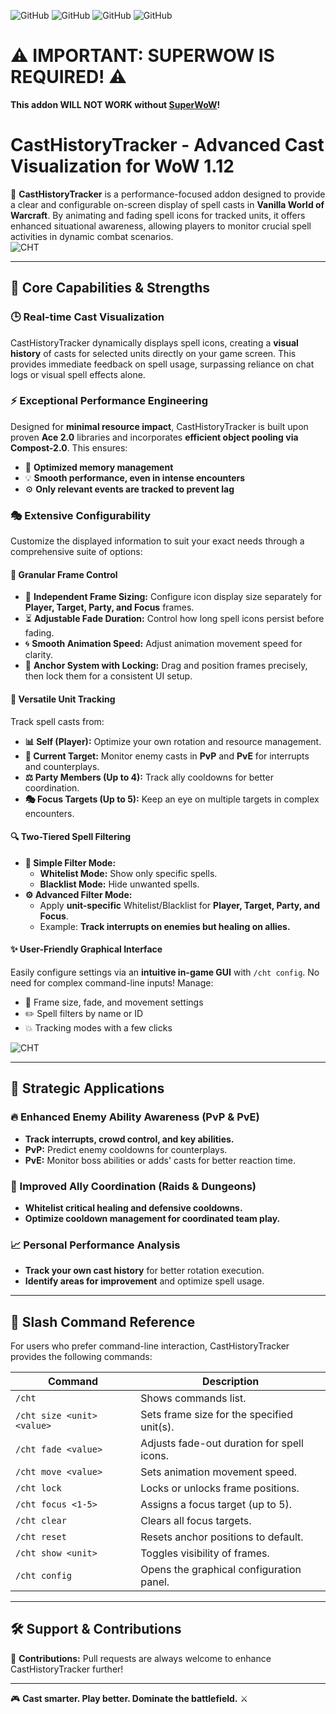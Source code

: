 ![GitHub](https://img.shields.io/badge/Version-1.0-blue)
![GitHub](https://img.shields.io/badge/License-MIT-green)
![GitHub](https://img.shields.io/badge/Requires-SuperWoW-red)
![GitHub](https://img.shields.io/badge/Game-World%20of%20Warcraft-orange)

# ⚠️ **IMPORTANT: SUPERWOW IS REQUIRED!** ⚠️  
**This addon WILL NOT WORK without [SuperWoW](https://github.com/balakethelock/SuperWoW/releases)!**  

# CastHistoryTracker - Advanced Cast Visualization for WoW 1.12

🎯 **CastHistoryTracker** is a performance-focused addon designed to provide a clear and configurable on-screen display of spell casts in **Vanilla World of Warcraft**. By animating and fading spell icons for tracked units, it offers enhanced situational awareness, allowing players to monitor crucial spell activities in dynamic combat scenarios.<br>
![CHT](https://github.com/user-attachments/assets/cf1c676f-060c-4fe9-b257-5ad55da048e0)

---

## 🚀 Core Capabilities & Strengths

### 🕒 Real-time Cast Visualization
CastHistoryTracker dynamically displays spell icons, creating a **visual history** of casts for selected units directly on your game screen. This provides immediate feedback on spell usage, surpassing reliance on chat logs or visual spell effects alone.

### ⚡ Exceptional Performance Engineering
Designed for **minimal resource impact**, CastHistoryTracker is built upon proven **Ace 2.0** libraries and incorporates **efficient object pooling via Compost-2.0**. This ensures:
- 🚀 **Optimized memory management**
- 💡 **Smooth performance, even in intense encounters**
- ⚙️ **Only relevant events are tracked to prevent lag**

### 🎭 Extensive Configurability
Customize the displayed information to suit your exact needs through a comprehensive suite of options:

#### 📌 Granular Frame Control
- 🎨 **Independent Frame Sizing:** Configure icon display size separately for **Player, Target, Party, and Focus** frames.
- ⏳ **Adjustable Fade Duration:** Control how long spell icons persist before fading.
- 🌀 **Smooth Animation Speed:** Adjust animation movement speed for clarity.
- 📌 **Anchor System with Locking:** Drag and position frames precisely, then lock them for a consistent UI setup.

#### 🎯 Versatile Unit Tracking
Track spell casts from:
- **📊 Self (Player):** Optimize your own rotation and resource management.
- **🎯 Current Target:** Monitor enemy casts in **PvP** and **PvE** for interrupts and counterplays.
- **⚖️ Party Members (Up to 4):** Track ally cooldowns for better coordination.
- **🎭 Focus Targets (Up to 5):** Keep an eye on multiple targets in complex encounters.

#### 🔍 Two-Tiered Spell Filtering
- **📝 Simple Filter Mode:**
  - **Whitelist Mode:** Show only specific spells.
  - **Blacklist Mode:** Hide unwanted spells.
- **⚙️ Advanced Filter Mode:**
  - Apply **unit-specific** Whitelist/Blacklist for **Player, Target, Party, and Focus**.
  - Example: **Track interrupts on enemies but healing on allies.**

#### ✨ User-Friendly Graphical Interface
Easily configure settings via an **intuitive in-game GUI** with `/cht config`. No need for complex command-line inputs! Manage:
- 🎨 Frame size, fade, and movement settings
- ✏️ Spell filters by name or ID
- 💥 Tracking modes with a few clicks <br>

![CHT](https://github.com/user-attachments/assets/5313173c-e0e3-4212-b064-6bf1ebd0a8ff)

---

## 🎯 Strategic Applications

### 🔥 Enhanced Enemy Ability Awareness (PvP & PvE)
- **Track interrupts, crowd control, and key abilities.**
- **PvP:** Predict enemy cooldowns for counterplays.
- **PvE:** Monitor boss abilities or adds' casts for better reaction time.

### 🔄 Improved Ally Coordination (Raids & Dungeons)
- **Whitelist critical healing and defensive cooldowns.**
- **Optimize cooldown management for coordinated team play.**

### 📈 Personal Performance Analysis
- **Track your own cast history** for better rotation execution.
- **Identify areas for improvement** and optimize spell usage.

---

## 📜 Slash Command Reference

For users who prefer command-line interaction, CastHistoryTracker provides the following commands:

| Command | Description |
|---------|-------------|
| `/cht` | Shows commands list. |
| `/cht size <unit> <value>` | Sets frame size for the specified unit(s). |
| `/cht fade <value>` | Adjusts fade-out duration for spell icons. |
| `/cht move <value>` | Sets animation movement speed. |
| `/cht lock` | Locks or unlocks frame positions. |
| `/cht focus <1-5>` | Assigns a focus target (up to 5). |
| `/cht clear` | Clears all focus targets. |
| `/cht reset` | Resets anchor positions to default. |
| `/cht show <unit>` | Toggles visibility of frames. |
| `/cht config` | Opens the graphical configuration panel. |

---

## 🛠️ Support & Contributions

👥 **Contributions:** Pull requests are always welcome to enhance CastHistoryTracker further!

---

🎮 **Cast smarter. Play better. Dominate the battlefield.** ⚔️


